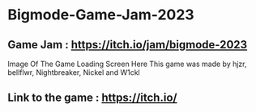 # Bigmode-Game-Jam-2023
## **Game Jam :** https://itch.io/jam/bigmode-2023
 Image Of The Game Loading Screen Here
This game was made by hjzr, bellflwr, Nightbreaker, Nickel and W1ckl
## Link to the game : https://itch.io/
